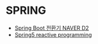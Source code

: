 # SPRING

- [Spring Boot 전환기 NAVER D2][toSpringBootD2]
- [Spring5 reactive programming][spring5ReactiveProgramming]

[toSpringBootD2]: https://d2.naver.com/helloworld/5626759
[spring5ReactiveProgramming]: http://www.chidoo.me/index.php/2018/12/13/spring-5-reactive-programming-ground-zero/